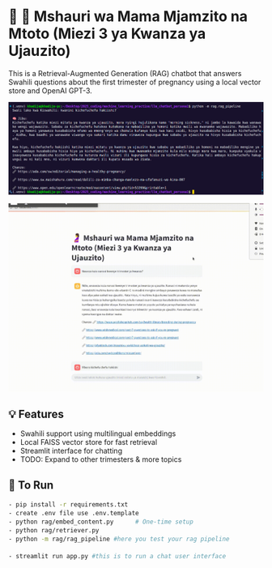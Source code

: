 # 🤖 🤰 Mshauri wa Mama Mjamzito na Mtoto (Miezi 3 ya Kwanza ya Ujauzito)

This is a Retrieval-Augmented Generation (RAG) chatbot that answers Swahili questions about the first trimester of pregnancy using a local vector store and OpenAI GPT-3.

![Python Sript](./llm_pipeline.png)


[![Demo](07.07.2025_09.13.21_REC.gif "Streamlit Chat App - Chat Interface of our lLM")](.)

## 💡 Features

- Swahili support using multilingual embeddings
- Local FAISS vector store for fast retrieval
- Streamlit interface for chatting
- TODO: Expand to other trimesters & more topics

## 🚀 To Run

```bash
- pip install -r requirements.txt
- create .env file use .env.template 
- python rag/embed_content.py      # One-time setup
- python rag/retriever.py
- python -m rag/rag_pipeline #here you test your rag pipeline

- streamlit run app.py #this is to run a chat user interface
```
